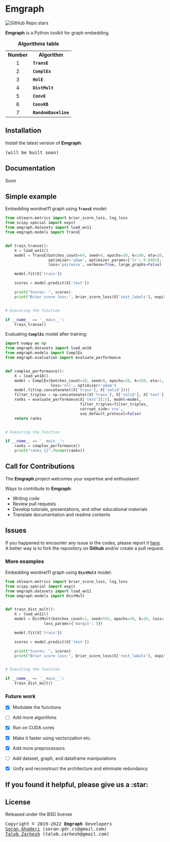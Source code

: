 <h1><b>Emgraph</b></h1>
<div>

[//]: # (<a href="https://badge.fury.io/py/emgraph"><img src="https://badge.fury.io/py/emgraph.svg" alt="PyPI version" height="18"></a>)
[//]: # (<a href="https://www.codacy.com/gh/bi-graph/emgraph/dashboard?utm_source=github.com&amp;utm_medium=referral&amp;utm_content=bi-graph/emgraph&amp;utm_campaign=Badge_Grade"><img src="https://app.codacy.com/project/badge/Grade/e320ed8c06a3466aa9711a138085b9d2" alt="PyPI version" height="18"></a>)
[//]: # (<img alt="PyPI - Python Version" src="https://img.shields.io/pypi/pyversions/emgraph">)

[comment]: <> (<img alt="PyPI - Downloads" src="https://img.shields.io/pypi/dw/emgraph">)

[comment]: <> (<img alt="PyPI - Downloads" src="https://img.shields.io/pypi/dm/emgraph">)

[comment]: <> (<img alt="GitHub search hit counter" src="https://img.shields.io/github/search/bi-graph/emgraph/hit">)

[comment]: <> (<img alt="GitHub search hit counter" src="https://img.shields.io/github/search/bi-graph/emgraph/goto">)

[comment]: <> (<img alt="PyPI - Implementation" src="https://img.shields.io/pypi/implementation/emgraph">)

[comment]: <> (<img alt="GitHub commit activity" src="https://img.shields.io/github/commit-activity/m/bi-graph/emgraph">)

[comment]: <> (<img alt="GitHub last commit" src="https://img.shields.io/github/last-commit/bi-graph/emgraph">)
<img alt="GitHub Repo stars" src="https://img.shields.io/github/stars/bi-graph/emgraph?style=social">
</div>
<p><b>Emgraph</b> is a Python toolkit for graph embedding.</p>


[//]: # (<ul>)

[//]: # (    <li><b>Bug reports:</b> https://github.com/bi-graph/emgraph/issues</li>)

[//]: # (</ul>)

[//]: # (> Node based similarities and Katz has been implemented. you can find algorithms in emgraph module. Algorithms implemented so far:)

<div align="center">
<table>
<caption><b>Algorithms table</b></caption>
    <tr>
        <td><b>Number</b></td>
        <td align="center"><b>Algorithm</b></td>
    </tr>
    <tr>
        <td align="center">1</td>
        <td><code><b>TransE</b></code></td>
    </tr>
    <tr>
        <td align="center">2</td>
        <td><code><b>ComplEx</b></code></td>
    </tr>
    <tr>
        <td align="center">3</td>
        <td><code><b>HolE</b></code></td>
    </tr>
    <tr>
        <td align="center">4</td>
        <td><code><b>DistMult</b></code></td>
    </tr>
    <tr>
        <td align="center">5</td>
        <td><code><b>ConvE</b></code></td>
    </tr>
    <tr>
        <td align="center">6</td>
        <td><code><b>ConvKB</b></code></td>
    </tr>
    <tr>
        <td align="center">7</td>
        <td><code><b>RandomBaseline</b></code></td>
    </tr>
</table>
</div>

<div>
  <h2>Installation</h2>
  <p>Install the latest version of <b>Emgraph</b>:</p>

[//]: # (  <pre>$ pip install emgraph</pre>)
  <pre>(will be built soon)</pre>
</div>

<div>
<h2>Documentation</h2>
<p>Soon</p>

[//]: # (<p> <a href="https://emgraph.readthedocs.io/en/latest/index.html">https://emgraph.readthedocs.io/en/latest/</a></p>)

</div>

<h2>Simple example</h2>
<p>Embedding wordnet11 graph using 
<code><b>TransE</b></code> model:</p>

```python
from sklearn.metrics import brier_score_loss, log_loss
from scipy.special import expit
from emgraph.datasets import load_wn11
from emgraph.models import TransE


def train_transe():
    X = load_wn11()
    model = TransE(batches_count=64, seed=0, epochs=20, k=100, eta=20,
                   optimizer='adam', optimizer_params={'lr': 0.0001},
                   loss='pairwise', verbose=True, large_graphs=False)

    model.fit(X['train'])

    scores = model.predict(X['test'])

    print("Scores: ", scores)
    print("Brier score loss:", brier_score_loss(X['test_labels'], expit(scores)))


# Executing the function

if __name__ == '__main__':
    train_transe()
```

<p>Evaluating <code><b>ComplEx</b></code> model after training:<br>

```python
import numpy as np
from emgraph.datasets import load_wn18
from emgraph.models import ComplEx
from emgraph.evaluation import evaluate_performance


def complex_performance():
    X = load_wn18()
    model = ComplEx(batches_count=10, seed=0, epochs=20, k=150, eta=1,
                    loss='nll', optimizer='adam')
    model.fit(np.concatenate((X['train'], X['valid'])))
    filter_triples = np.concatenate((X['train'], X['valid'], X['test']))
    ranks = evaluate_performance(X['test'][:5], model=model,
                                 filter_triples=filter_triples,
                                 corrupt_side='s+o',
                                 use_default_protocol=False)
    return ranks


# Executing the function

if __name__ == '__main__':
    ranks = complex_performance()
    print("ranks {}".format(ranks))
```

<div>
<h2>Call for Contributions</h2>
<p>The <b>Emgraph</b> project welcomes your expertise and enthusiasm!</p>

<p>Ways to contribute to <b>Emgraph</b>:</p>
<ul>
  <li>Writing code</li>
  <li>Review pull requests</li>
  <li>Develop tutorials, presentations, and other educational materials</li>
  <li>Translate documentation and readme contents</li>
</ul>
</div>

<div>
  <h2>Issues</h2>
  <p>If you happened to encounter any issue in the codes, please report it
    <a href="https://github.com/bi-graph/emgraph/issues">here</a>. 
    A better way is to fork the repository on <b>Github</b> and/or create a pull request.</p>

</div>


[//]: # (<h3>Metrics</h3>)

[//]: # (<p>Metrics that are calculated during evaluation:</p>)

[//]: # ()
[//]: # (> * For further usages and calculating different metrics)

[//]: # ()
[//]: # (<h3>Dataset format</h3>)

[//]: # (<p>Your dataset should be in the following format &#40;Exclude the 'Row' column&#41;:</p>)

<h3>More examples</h3>
<p>Embedding wordnet11 graph using 
<code><b>DistMult</b></code> model:</p>

```python
from sklearn.metrics import brier_score_loss, log_loss
from scipy.special import expit
from emgraph.datasets import load_wn11
from emgraph.models import DistMult


def train_dist_mult():
    X = load_wn11()
    model = DistMult(batches_count=1, seed=555, epochs=20, k=10, loss='pairwise',
                 loss_params={'margin': 5})

    model.fit(X['train'])

    scores = model.predict(X['test'])

    print("Scores: ", scores)
    print("Brier score loss:", brier_score_loss(X['test_labels'], expit(scores)))


# Executing the function

if __name__ == '__main__':
    train_dist_mult()

```

[//]: # (<h3>References</h3>)

[//]: # (<div>)

[//]: # (<table>)

[//]: # (<caption><b>References table</b></caption>)

[//]: # (    <tr>)

[//]: # (        <td><b>Number</b></td>)

[//]: # (        <td align="center"><b>Reference</b></td>)

[//]: # (        <td align="center"><b>Year</b></td>)

[//]: # (    </tr>)

[//]: # (    <tr>)

[//]: # (        <td align="center">1</td>)

[//]: # (        <td><code>Yang, Y., Lichtenwalter, R.N. & Chawla, N.V. Evaluating link prediction methods. Knowl Inf Syst 45, 751–782 &#40;2015&#41;.</code> <a href="https://doi.org/10.1007/s10115-014-0789-0")

[//]: # (target="_blank">https://doi.org/10.1007/s10115-014-0789-0</a></td>)

[//]: # (        <td align="center"><b>2015</b></td>)

[//]: # (    </tr>)

[//]: # (    <tr>)

[//]: # (        <td align="center">2</td>)

[//]: # (        <td><code>Liben-nowell, David & Kleinberg, Jon. &#40;2003&#41;. The Link Prediction Problem for Social Networks. Journal of the American Society for Information Science and Technology.</code><a href="https://doi.org/58.10.1002/asi.20591")

[//]: # (target="_blank">https://doi.org/58.10.1002/asi.20591</a></td>)

[//]: # (        <td align="center"><b>2003</b></td>)

[//]: # (    </tr>)

[//]: # (    <tr>)

[//]: # (        <td align="center">2</td>)

[//]: # (        <td><code>...</code></td>)

[//]: # (        <td align="center"><b>...</b></td>)

[//]: # (    </tr>)

[//]: # (</table>)

[//]: # (</div>)

<h3>Future work</h3>

- [x] Modulate the functions
- [ ] Add more algorithms
- [x] Run on CUDA cores
- [x] Make it faster using vectorization etc.
- [x] Add more preprocessors
- [ ] Add dataset, graph, and dataframe manipulations
- [x] Unify and reconstruct the architecture and eliminate redundancy



<h2>If you found it helpful, please give us a <span>:star:</span></h2>

<h2>License</h3>
<p>Released under the BSD license</p>
<div class="footer"><pre>Copyright &copy; 2019-2022 <b>Emgraph</b> Developers
<a href="https://www.linkedin.com/in/soran-ghaderi/">Soran Ghaderi</a> (soran.gdr.cs@gmail.com)
<a href="https://uk.linkedin.com/in/taleb-zarhesh">Taleb Zarhesh</a> (taleb.zarhesh@gmail.com)</pre>
</div>
